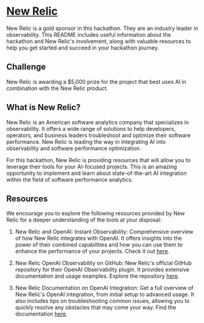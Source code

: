 # [New Relic](https://newrelic.com/)

New Relic is a gold sponsor in this hackathon. They are an industry leader in observability. This README includes useful information about the hackathon and New Relic's involvement, along with valuable resources to help you get started and succeed in your hackathon journey.

## Challenge

New Relic is awarding a $5,000 prize for the project that best uses AI in combination with the New Relic product.

## What is New Relic?

New Relic is an American software analytics company that specializes in observability. It offers a wide range of solutions to help developers, operators, and business leaders troubleshoot and optimize their software performance. New Relic is leading the way in integrating AI into observability and software performance optimization.

For this hackathon, New Relic is providing resources that will allow you to leverage their tools for your AI-focused projects. This is an amazing opportunity to implement and learn about state-of-the-art AI integration within the field of software performance analytics.

## Resources

We encourage you to explore the following resources provided by New Relic for a deeper understanding of the tools at your disposal:

1. New Relic and OpenAI: Instant Observability: Comprehensive overview of how New Relic integrates with OpenAI. It offers insights into the power of their combined capabilities and how you can use them to enhance the performance of your projects. Check it out [here](https://newrelic.com/instant-observability/openai).

2. New Relic OpenAI Observability on GitHub: New Relic's official GitHub repository for their OpenAI Observability plugin. It provides extensive documentation and usage examples. Explore the repository [here](https://github.com/newrelic/nr-openai-observability).

3. New Relic Documentation on OpenAI Integration: Get a full overview of New Relic's OpenAI integration, from initial setup to advanced usage. It also includes tips on troubleshooting common issues, allowing you to quickly resolve any obstacles that may come your way. Find the documentation [here](https://docs.newrelic.com/docs/mlops/integrations/openai-integration/).
